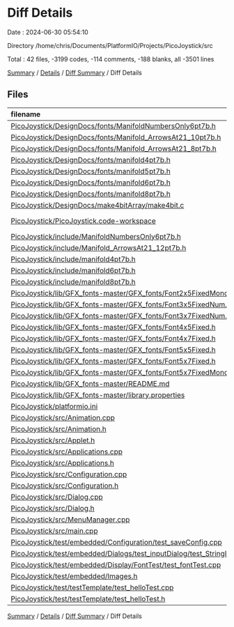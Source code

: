 # Diff Details

Date : 2024-06-30 05:54:10

Directory /home/chris/Documents/PlatformIO/Projects/PicoJoystick/src

Total : 42 files,  -3199 codes, -114 comments, -188 blanks, all -3501 lines

[Summary](results.md) / [Details](details.md) / [Diff Summary](diff.md) / Diff Details

## Files
| filename | language | code | comment | blank | total |
| :--- | :--- | ---: | ---: | ---: | ---: |
| [PicoJoystick/DesignDocs/fonts/ManifoldNumbersOnly6pt7b.h](/PicoJoystick/DesignDocs/fonts/ManifoldNumbersOnly6pt7b.h) | C++ | -151 | -1 | -4 | -156 |
| [PicoJoystick/DesignDocs/fonts/Manifold_ArrowsAt21_10pt7b.h](/PicoJoystick/DesignDocs/fonts/Manifold_ArrowsAt21_10pt7b.h) | C++ | -236 | -1 | -4 | -241 |
| [PicoJoystick/DesignDocs/fonts/Manifold_ArrowsAt21_8pt7b.h](/PicoJoystick/DesignDocs/fonts/Manifold_ArrowsAt21_8pt7b.h) | C++ | -182 | -1 | -4 | -187 |
| [PicoJoystick/DesignDocs/fonts/manifold4pt7b.h](/PicoJoystick/DesignDocs/fonts/manifold4pt7b.h) | C++ | -128 | -1 | -4 | -133 |
| [PicoJoystick/DesignDocs/fonts/manifold5pt7b.h](/PicoJoystick/DesignDocs/fonts/manifold5pt7b.h) | C++ | -135 | -1 | -4 | -140 |
| [PicoJoystick/DesignDocs/fonts/manifold6pt7b.h](/PicoJoystick/DesignDocs/fonts/manifold6pt7b.h) | C++ | -155 | -1 | -4 | -160 |
| [PicoJoystick/DesignDocs/fonts/manifold8pt7b.h](/PicoJoystick/DesignDocs/fonts/manifold8pt7b.h) | C++ | -180 | -1 | -4 | -185 |
| [PicoJoystick/DesignDocs/make4bitArray/make4bit.c](/PicoJoystick/DesignDocs/make4bitArray/make4bit.c) | C | -65 | -1 | -18 | -84 |
| [PicoJoystick/PicoJoystick.code-workspace](/PicoJoystick/PicoJoystick.code-workspace) | JSON with Comments | -100 | 0 | 0 | -100 |
| [PicoJoystick/include/ManifoldNumbersOnly6pt7b.h](/PicoJoystick/include/ManifoldNumbersOnly6pt7b.h) | C++ | -49 | -1 | -4 | -54 |
| [PicoJoystick/include/Manifold_ArrowsAt21_12pt7b.h](/PicoJoystick/include/Manifold_ArrowsAt21_12pt7b.h) | C++ | -298 | -1 | -3 | -302 |
| [PicoJoystick/include/manifold4pt7b.h](/PicoJoystick/include/manifold4pt7b.h) | C++ | -128 | -1 | -4 | -133 |
| [PicoJoystick/include/manifold6pt7b.h](/PicoJoystick/include/manifold6pt7b.h) | C++ | -158 | -1 | -3 | -162 |
| [PicoJoystick/include/manifold8pt7b.h](/PicoJoystick/include/manifold8pt7b.h) | C++ | -183 | -1 | -3 | -187 |
| [PicoJoystick/lib/GFX_fonts-master/GFX_fonts/Font2x5FixedMonoNum.h](/PicoJoystick/lib/GFX_fonts-master/GFX_fonts/Font2x5FixedMonoNum.h) | C++ | -21 | -7 | -4 | -32 |
| [PicoJoystick/lib/GFX_fonts-master/GFX_fonts/Font3x5FixedNum.h](/PicoJoystick/lib/GFX_fonts-master/GFX_fonts/Font3x5FixedNum.h) | C++ | -37 | -7 | -4 | -48 |
| [PicoJoystick/lib/GFX_fonts-master/GFX_fonts/Font3x7FixedNum.h](/PicoJoystick/lib/GFX_fonts-master/GFX_fonts/Font3x7FixedNum.h) | C++ | -54 | -10 | -9 | -73 |
| [PicoJoystick/lib/GFX_fonts-master/GFX_fonts/Font4x5Fixed.h](/PicoJoystick/lib/GFX_fonts-master/GFX_fonts/Font4x5Fixed.h) | C++ | -122 | -5 | -3 | -130 |
| [PicoJoystick/lib/GFX_fonts-master/GFX_fonts/Font4x7Fixed.h](/PicoJoystick/lib/GFX_fonts-master/GFX_fonts/Font4x7Fixed.h) | C++ | -129 | -6 | -3 | -138 |
| [PicoJoystick/lib/GFX_fonts-master/GFX_fonts/Font5x5Fixed.h](/PicoJoystick/lib/GFX_fonts-master/GFX_fonts/Font5x5Fixed.h) | C++ | -123 | -6 | -4 | -133 |
| [PicoJoystick/lib/GFX_fonts-master/GFX_fonts/Font5x7Fixed.h](/PicoJoystick/lib/GFX_fonts-master/GFX_fonts/Font5x7Fixed.h) | C++ | -134 | -6 | -3 | -143 |
| [PicoJoystick/lib/GFX_fonts-master/GFX_fonts/Font5x7FixedMono.h](/PicoJoystick/lib/GFX_fonts-master/GFX_fonts/Font5x7FixedMono.h) | C++ | -135 | -6 | -3 | -144 |
| [PicoJoystick/lib/GFX_fonts-master/README.md](/PicoJoystick/lib/GFX_fonts-master/README.md) | Markdown | -41 | 0 | -21 | -62 |
| [PicoJoystick/lib/GFX_fonts-master/library.properties](/PicoJoystick/lib/GFX_fonts-master/library.properties) | Properties | -9 | 0 | -1 | -10 |
| [PicoJoystick/platformio.ini](/PicoJoystick/platformio.ini) | Ini | -28 | -11 | -7 | -46 |
| [PicoJoystick/src/Animation.cpp](/PicoJoystick/src/Animation.cpp) | C++ | 3 | 0 | 0 | 3 |
| [PicoJoystick/src/Animation.h](/PicoJoystick/src/Animation.h) | C++ | 42 | 2 | 6 | 50 |
| [PicoJoystick/src/Applet.h](/PicoJoystick/src/Applet.h) | C++ | 1 | 0 | 0 | 1 |
| [PicoJoystick/src/Applications.cpp](/PicoJoystick/src/Applications.cpp) | C++ | 62 | 3 | 9 | 74 |
| [PicoJoystick/src/Applications.h](/PicoJoystick/src/Applications.h) | C++ | 26 | 8 | 5 | 39 |
| [PicoJoystick/src/Configuration.cpp](/PicoJoystick/src/Configuration.cpp) | C++ | 140 | 7 | 18 | 165 |
| [PicoJoystick/src/Configuration.h](/PicoJoystick/src/Configuration.h) | C++ | 6 | 0 | 5 | 11 |
| [PicoJoystick/src/Dialog.cpp](/PicoJoystick/src/Dialog.cpp) | C++ | 2 | 2 | 0 | 4 |
| [PicoJoystick/src/Dialog.h](/PicoJoystick/src/Dialog.h) | C++ | -1 | 2 | 1 | 2 |
| [PicoJoystick/src/MenuManager.cpp](/PicoJoystick/src/MenuManager.cpp) | C++ | 4 | 0 | -1 | 3 |
| [PicoJoystick/src/main.cpp](/PicoJoystick/src/main.cpp) | C++ | 2 | 0 | 2 | 4 |
| [PicoJoystick/test/embedded/Configuration/test_saveConfig.cpp](/PicoJoystick/test/embedded/Configuration/test_saveConfig.cpp) | C++ | -108 | -9 | -38 | -155 |
| [PicoJoystick/test/embedded/Dialogs/test_inputDialog/test_StringInput.cpp](/PicoJoystick/test/embedded/Dialogs/test_inputDialog/test_StringInput.cpp) | C++ | -60 | -4 | -22 | -86 |
| [PicoJoystick/test/embedded/Display/FontTest/test_fontTest.cpp](/PicoJoystick/test/embedded/Display/FontTest/test_fontTest.cpp) | C++ | -117 | -20 | -23 | -160 |
| [PicoJoystick/test/embedded/Images.h](/PicoJoystick/test/embedded/Images.h) | C++ | -200 | -26 | -10 | -236 |
| [PicoJoystick/test/testTemplate/test_helloTest.cpp](/PicoJoystick/test/testTemplate/test_helloTest.cpp) | C++ | -20 | -2 | -14 | -36 |
| [PicoJoystick/test/testTemplate/test_helloTest.h](/PicoJoystick/test/testTemplate/test_helloTest.h) | C++ | 0 | 0 | -1 | -1 |

[Summary](results.md) / [Details](details.md) / [Diff Summary](diff.md) / Diff Details